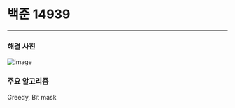 # 백준 14939

---


### 해결 사진


![image](https://user-images.githubusercontent.com/41224549/94644883-664e1a80-0325-11eb-965c-92ed11ca312a.png)



### 주요 알고리즘
Greedy, Bit mask